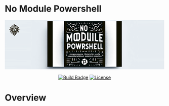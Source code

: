 # No Module Powershell
![Image by OpenAI](https://github.com/DoktorSAS/NoModulePowershell/blob/main/NoModulePowershellBanner.png)


<div id="header" align="center">
  
  [![Build Badge](https://img.shields.io/badge/NoModulePowershell-BUILD-brightgreen?style=for-the-badge&logo=powershell)](#)
  [![License](https://img.shields.io/badge/LICENSE-GPL--3.0-blue?style=for-the-badge&logo=appveyor)](Your-link-to-license-page)

</div>


# Overview



